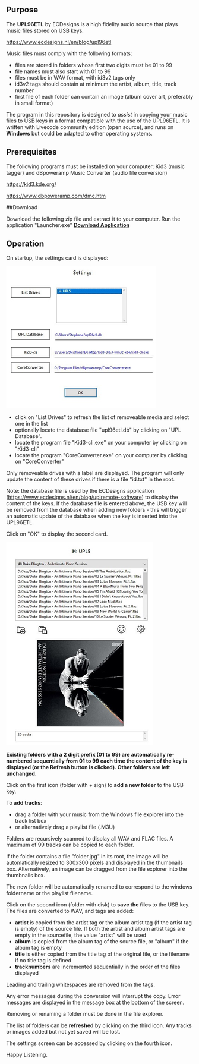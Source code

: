 
## Purpose

The **UPL96ETL** by ECDesigns is a high fidelity audio source that plays music files stored on USB keys.

https://www.ecdesigns.nl/en/blog/upl96etl

Music files must comply with the following formats:

- files are stored in folders whose first two digits must be 01 to 99
- file names must also start with 01 to 99
- files must be in WAV format, with id3v2 tags only
- id3v2 tags should contain at minimum the artist, album, title, track number
- first file of each folder can contain an image (album cover art, preferably in small format)

The program in this repository is designed to *assist* in copying your music files to USB keys in a format compatible with the use of the UPL96ETL. It is written with Livecode community edition (open source), and runs on **Windows** but could be adapted to other operating systems.

## Prerequisites

The following programs must be installed on your computer: Kid3 (music tagger) and dBpoweramp Music Converter (audio file conversion)

https://kid3.kde.org/
    
https://www.dbpoweramp.com/dmc.htm


##Download

Download the following zip file and extract it to your computer. Run the application "Launcher.exe"
**[Download Application](https://storage.cloud.google.com/cloudplayer/UPL_Accessory/UPL%20Accessory.zip)**

## Operation

On startup, the settings card is displayed:

![Screenshot](Card20.jpg)

- click on "List Drives" to refresh the list of removeable media and select one in the list
- optionally locate the database file "upl96etl.db" by clicking on "UPL Database". 
- locate the program file "Kid3-cli.exe" on your computer by clicking on "Kid3-cli"
- locate the program "CoreConverter.exe" on your computer by clicking on "CoreConverter"

Only removeable drives with a label are displayed. The program will only update the content of these drives if there is a file "id.txt" in the root.

Note: the database file is used by the ECDesigns application (https://www.ecdesigns.nl/en/blog/uplremote-software) to display the content of the keys.
If the database file is entered above, the USB key will be removed from the database when adding new folders - this will trigger an automatic update of the database when the key is inserted into the UPL96ETL.

Click on "OK" to display the second card.

![Screenshot](Card10.jpg)

**Existing folders with a 2 digit prefix (01 to 99) are automatically re-numbered sequentially from 01 to 99 each time the content of the key is displayed (or the Refresh button is clicked). Other folders are left unchanged.**

Click on the first icon (folder with + sign) to **add a new folder** to the USB key.

To **add tracks**:

- drag a folder with your music from the Windows file explorer into the track list box
- or alternatively drag a playlist file (.M3U)

Folders are recursively scanned to display all WAV and FLAC files. A maximum of 99 tracks can be copied to each folder.

If the folder contains a file "folder.jpg" in its root, the image will be automatically resized to 300x300 pixels and displayed in the thumbnails box. Alternatively, an image can be dragged from the file explorer into the thumbnails box.

The new folder will be automatically renamed to correspond to the windows foldername or the playlist filename.

Click on the second icon (folder with disk) to **save the files** to the USB key. The files are converted to WAV, and tags are added:

- **artist** is copied from the artist tag or the album artist tag (if the artist tag is empty) of the source file. If both the artist and album artist tags are empty in the sourcefile, the value "artist" will be used
- **album** is copied from the album tag of the source file, or "album" if the album tag is empty
- **title** is either copied from the title tag of the original file, or the filename if no title tag is defined
- **tracknumbers** are incremented sequentially in the order of the files displayed

Leading and trailing whitespaces are removed from the tags.

Any error messages during the conversion will interrupt the copy. Error messages are displayed in the message box at the bottom of the screen.

Removing or renaming a folder must be done in the file explorer.

The list of folders can be **refreshed** by clicking on the third icon. Any tracks or images added but not yet saved will be lost.

The settings screen can be accessed by clicking on the fourth icon.

Happy Listening.
